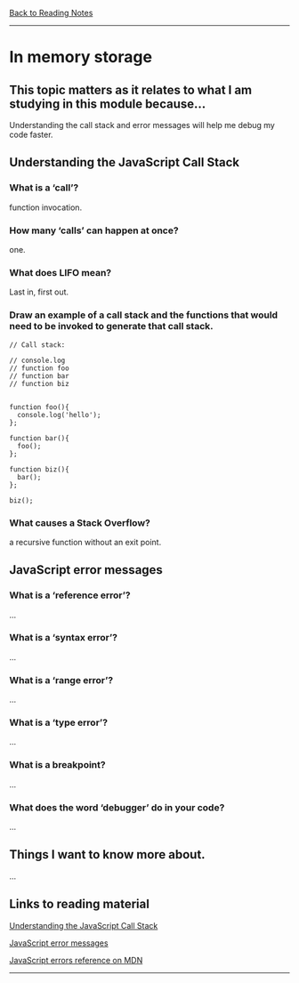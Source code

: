 [Back to Reading Notes](./README.md)

---

# In memory storage

## This topic matters as it relates to what I am studying in this module because...

Understanding the call stack and error messages will help me debug my code faster.

## Understanding the JavaScript Call Stack

### What is a ‘call’?

function invocation.

### How many ‘calls’ can happen at once?

one.

### What does LIFO mean?

Last in, first out.

### Draw an example of a call stack and the functions that would need to be invoked to generate that call stack.

    // Call stack:

    // console.log
    // function foo
    // function bar
    // function biz


    function foo(){
      console.log('hello');
    };

    function bar(){
      foo();
    };
    
    function biz(){
      bar();
    };

    biz();


### What causes a Stack Overflow?

a recursive function without an exit point.

## JavaScript error messages

### What is a ‘reference error’?

...

### What is a ‘syntax error’?

...

### What is a ‘range error’?

...

### What is a ‘type error’?

...

### What is a breakpoint?

...

### What does the word ‘debugger’ do in your code?

...

## Things I want to know more about.

...

## Links to reading material

[Understanding the JavaScript Call Stack](https://www.freecodecamp.org/news/understanding-the-javascript-call-stack-861e41ae61d4)

[JavaScript error messages](https://codeburst.io/javascript-error-messages-debugging-d23f84f0ae7c)

[JavaScript errors reference on MDN](https://developer.mozilla.org/en-US/docs/Web/JavaScript/Reference/Errors)

---
